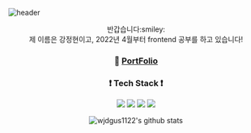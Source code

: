 ![header](https://capsule-render.vercel.app/api?type=waving&color=0:FCBAD3,100:AA96DA&&height=300&section=header&text=JeongHyeon%20Github&fontColor=FFFFFF&fontSize=70)

<div align ="center">
반갑습니다:smiley:<br/>
제 이름은 강정현이고, 2022년 4월부터 frontend 공부를 하고 있습니다!

### :eyes: [PortFolio](http://wjdgus1122.github.io/PortFolio)
 
### :exclamation: Tech Stack :exclamation:
 
<img src="https://img.shields.io/badge/html5-E34F26?style=for-the-badge&logo=html5&logoColor=white"> <img src="https://img.shields.io/badge/css-1572B6?style=for-the-badge&logo=css3&logoColor=white"> <img src="https://img.shields.io/badge/javascript-F7DF1E?style=for-the-badge&logo=javascript&logoColor=black"> <img src="https://img.shields.io/badge/react-61DAFB?style=for-the-badge&logo=react&logoColor=black">

  

   
 ![wjdgus1122's github stats](https://github-readme-stats.vercel.app/api?username=wjdgus1122&show_icons=true)
   

</div>


